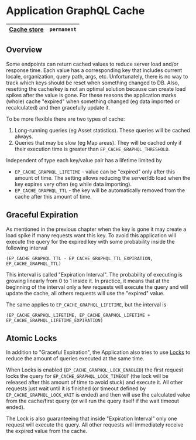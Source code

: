 # Application GraphQL Cache

| [Cache store](./Application-Cache.md) | `permanent` |
|---------------------------------------|-------------|


## Overview

Some endpoints can return cached values to reduce server load and/or response time. Each value has a corresponding key that includes current locale, organization, query path, args, etc. Unfortunately, there is no way to track which keys should be reset when something changed to DB. Also, resetting the cache/key is not an optimal solution because can create load spikes after the value is gone. For these reasons the application marks (whole) cache "expired" when something changed (eg data imported or recalculated) and then gracefully update it.

To be more flexible there are two types of cache:

1. Long-running queries (eg Asset statistics). These queries will be cached always.
2. Queries that may be slow (eg Map areas). They will be cached only if their execution time is greater than `EP_CACHE_GRAPHQL_THRESHOLD`.

Independent of type each key/value pair has a lifetime limited by

* `EP_CACHE_GRAPHQL_LIFETIME` - value can be "expired" only after this amount of time. The setting allows reducing the server/db load when the key expires very often (eg while data importing).
* `EP_CACHE_GRAPHQL_TTL` - the key will be automatically removed from the cache after this amount of time.


## Graceful Expiration

As mentioned in the previous chapter when the key is gone it may create a load spike if many requests want this key. To avoid this application will execute the query for the expired key with some probability inside the following interval

    (EP_CACHE_GRAPHQL_TTL - EP_CACHE_GRAPHQL_TTL_EXPIRATION, EP_CACHE_GRAPHQL_TTL)

This interval is called "Expiration Interval". The probability of executing is growing linearly from 0 to 1 inside it. In practice, it means that at the beginning of the interval only a few requests will execute the query and will update the cache, all others requests will use the "expired" value.

The same applies to `EP_CACHE_GRAPHQL_LIFETIME`, but the interval is

    (EP_CACHE_GRAPHQL_LIFETIME, EP_CACHE_GRAPHQL_LIFETIME + EP_CACHE_GRAPHQL_LIFETIME_EXPIRATION)


## Atomic Locks

In addition to "Graceful Expiration", the Application also tries to use [Locks](https://laravel.com/docs/cache#atomic-locks) to reduce the amount of queries executed at the same time.

When Locks is enabled (`EP_CACHE_GRAPHQL_LOCK_ENABLED`) the first request locks the query for `EP_CACHE_GRAPHQL_LOCK_TIMEOUT` (the lock will be released after this amount of time to avoid stuck) and execute it. All other requests just wait until it is finished (or timeout defined by `EP_CACHE_GRAPHQL_LOCK_WAIT` is ended) and then will use the calculated value from the cache/first query (or will run the query itself if the wait timeout ended).

The Lock is also guaranteeing that inside "Expiration Interval" only one request will execute the query. All other requests will immediately receive the expired value from the cache.
